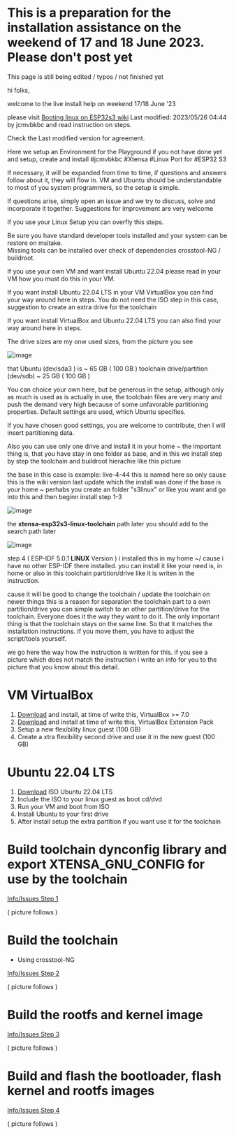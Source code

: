 # This is a preparation for the installation assistance on the weekend of 17 and 18 June 2023. Please don't post yet
This page is still being edited / typos /  not finished yet

hi folks,

welcome to the live install help on weekend 17/18 June '23

please visit [Booting linux on ESP32s3 wiki](http://wiki.osll.ru/doku.php/etc:users:jcmvbkbc:linux-xtensa:esp32s3) Last modified: 2023/05/26 04:44 by jcmvbkbc and read instruction on steps. 

Check the Last modified version for agreement.

Here we setup an Environment for the Playground if you not have done yet
and setup, create and install #jcmvbkbc #Xtensa #Linux Port for #ESP32 S3

If necessary, it will be expanded from time to time, if questions and answers follow about it, 
they will flow in. VM and Ubuntu should be understandable to most of you system programmers, 
so the setup is simple. 

If questions arise, simply open an issue and we try to discuss, 
solve and incorporate it together. Suggestions for improvement are very welcome

If you use your Linux Setup you can overfly this steps.

Be sure you have standard developer tools installed and your system can be restore on msitake.  
Missing tools can be installed over check of dependencies crosstool-NG / buildroot.

If you use your own VM and want install Ubuntu 22.04 please read in your VM how you must do this in your VM. 

If you want install Ubuntu 22.04 LTS in your VM VirtualBox you can find your way around here in steps. 
You do not need the ISO step in this case, suggestion to create an extra drive for the toolchain

If you want install VirtualBox and Ubuntu 22.04 LTS you can also find your way around here in steps. 

The drive sizes are my onw used sizes, from the picture you see 

![image](https://github.com/ESP32DE/Boot-Linux-ESP32S3-Playground/assets/16070445/7deaeedc-ae20-4a3f-9159-baad927e0079)



that Ubuntu (dev/sda3 ) is ~ 65 GB ( 100 GB ) 
toolchain drive/partition (dev/sdb) ~ 25 GB ( 100 GB ) 

You can choice your own here, but be generous in the setup, although only as much is used as is actually in use, 
the toolchain files are very many and push the demand very high because of some unfavorable partitioning properties. 
Default settings are used, which Ubuntu specifies. 

If you have chosen good settings, you are welcome to contribute, then I will insert partitioning data.

Also you can use only one drive and install it in your home ~ 
the important thing is, that you have stay in one folder as base, 
and in this we install step by step the toolchain and buildroot hierachie like this picture

the base in this case is example: live-4-44 
this is named here so only cause this is the wiki version last update which the install was done
if the base is your home ~ perhabs you create an folder "s3linux" or like you want and go into this
and then beginn install step 1-3

![image](https://github.com/ESP32DE/Boot-Linux-ESP32S3-Playground/assets/16070445/d81b684e-3e3c-4045-9c75-3a7090bc8dba)

the **xtensa-esp32s3-linux-toolchain** path later you should add to the search path later

![image](https://github.com/ESP32DE/Boot-Linux-ESP32S3-Playground/assets/16070445/b2119119-a42e-49f9-995c-48cde2d505a5)


step 4 ( ESP-IDF 5.0.1 **LINUX** Version ) i installed this in my home ~/
cause i have no other ESP-IDF there installed. 
you can install it like your need is, in home or also in this toolchain partition/drive
like it is writen in the instruction.

cause it will be good to change the toolchain / update the toolchain on newer things
this is a reason for separation the toolchain part to a own partition/drive
you can simple switch to an other partition/drive for the toolchain.
Everyone does it the way they want to do it. 
The only important thing is that the toolchain stays on the same line. 
So that it matches the installation instructions.
If you move them, you have to adjust the script/tools yourself.

we go here the way how the instruction is written for this.
if you see a picture which does not match the instruction 
i write an info for you to the picture that you know about this detail.

# VM VirtualBox

1. [Download](/_start_here_/virtualbox.md) and install, at time of write this, VirtualBox >= 7.0 
2. [Download](/_start_here_/virtualbox.md) and install  at time of write this, VirtualBox Extension Pack
2. Setup a new flexibility linux guest (100 GB) 
3. Create a xtra flexibility second drive and use it in the new guest (100 GB) 

# Ubuntu 22.04 LTS
1. [Download](/_start_here_/ubuntu.md) ISO Ubuntu 22.04 LTS
2. Include the ISO to your linux guest as boot cd/dvd
3. Run your VM and boot from ISO
4. Install Ubuntu to your first drive
5. After install setup the extra partition if you want use it for the toolchain 


# Build toolchain dynconfig library and export XTENSA_GNU_CONFIG for use by the toolchain

[Info/Issues Step 1](https://github.com/ESP32DE/Boot-Linux-ESP32S3-Playground/issues/1)

( picture follows ) 


# Build the toolchain
- Using crosstool-NG

[Info/Issues Step 2](https://github.com/ESP32DE/Boot-Linux-ESP32S3-Playground/issues/2)

( picture follows )

# Build the rootfs and kernel image

[Info/Issues Step 3](https://github.com/ESP32DE/Boot-Linux-ESP32S3-Playground/issues/3)

( picture follows )


# Build and flash the bootloader, flash kernel and rootfs images

[Info/Issues Step 4](https://github.com/ESP32DE/Boot-Linux-ESP32S3-Playground/issues/4)

( picture follows )
